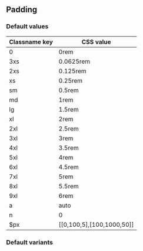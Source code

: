 ## Padding

<!-- <values.padding> -->
### Default values
|Classname key|CSS value                |
|-------------|-------------------------|
|0            |0rem                     |
|3xs          |0.0625rem                |
|2xs          |0.125rem                 |
|xs           |0.25rem                  |
|sm           |0.5rem                   |
|md           |1rem                     |
|lg           |1.5rem                   |
|xl           |2rem                     |
|2xl          |2.5rem                   |
|3xl          |3rem                     |
|4xl          |3.5rem                   |
|5xl          |4rem                     |
|6xl          |4.5rem                   |
|7xl          |5rem                     |
|8xl          |5.5rem                   |
|9xl          |6rem                     |
|a            |auto                     |
|n            |0                        |
|$px          |[[0,100,5],[100,1000,50]]|

<!-- </values.padding> -->


<!-- <variants.padding> -->
### Default variants

<!-- </variants.padding> -->
